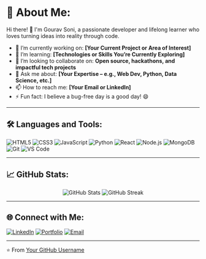 # 💫 About Me:
Hi there! 👋 I'm Gourav Soni, a passionate developer and lifelong learner who loves turning ideas into reality through code.

- 🔭 I’m currently working on: **[Your Current Project or Area of Interest]**
- 🌱 I’m learning: **[Technologies or Skills You’re Currently Exploring]**
- 👯 I’m looking to collaborate on: **Open source, hackathons, and impactful tech projects**
- 💬 Ask me about: **[Your Expertise – e.g., Web Dev, Python, Data Science, etc.]**
- 📫 How to reach me: **[Your Email or LinkedIn]**
- ⚡ Fun fact: I believe a bug-free day is a good day! 😄

---

## 🛠️ Languages and Tools:
![HTML5](https://img.shields.io/badge/-HTML5-E34F26?style=flat&logo=html5&logoColor=white)
![CSS3](https://img.shields.io/badge/-CSS3-1572B6?style=flat&logo=css3)
![JavaScript](https://img.shields.io/badge/-JavaScript-F7DF1E?style=flat&logo=javascript&logoColor=black)
![Python](https://img.shields.io/badge/-Python-3776AB?style=flat&logo=python&logoColor=white)
![React](https://img.shields.io/badge/-React-20232A?style=flat&logo=react)
![Node.js](https://img.shields.io/badge/-Node.js-339933?style=flat&logo=node.js)
![MongoDB](https://img.shields.io/badge/-MongoDB-47A248?style=flat&logo=mongodb)
![Git](https://img.shields.io/badge/-Git-F05032?style=flat&logo=git&logoColor=white)
![VS Code](https://img.shields.io/badge/-VS%20Code-007ACC?style=flat&logo=visual-studio-code)

---

## 📈 GitHub Stats:
<p align="center">
  <img src="https://github-readme-stats.vercel.app/api?username=your-username&show_icons=true&theme=github_dark" alt="GitHub Stats" />
  <img src="https://github-readme-streak-stats.herokuapp.com/?user=your-username&theme=github-dark" alt="GitHub Streak" />
</p>

---

## 🌐 Connect with Me:
[![LinkedIn](https://img.shields.io/badge/-LinkedIn-0A66C2?style=flat&logo=linkedin&logoColor=white)](https://linkedin.com/in/your-profile)
[![Portfolio](https://img.shields.io/badge/-Portfolio-000?style=flat&logo=Google-Chrome&logoColor=white)](https://your-portfolio-url)
[![Email](https://img.shields.io/badge/-Email-D14836?style=flat&logo=gmail&logoColor=white)](mailto:your.email@example.com)

---

⭐️ From [Your GitHub Username](https://github.com/your-username)
